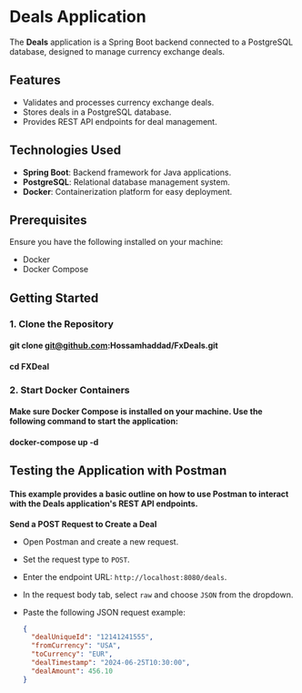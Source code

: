 # Deals Application

The **Deals** application is a Spring Boot backend connected to a PostgreSQL database, designed to manage currency exchange deals.

## Features

- Validates and processes currency exchange deals.
- Stores deals in a PostgreSQL database.
- Provides REST API endpoints for deal management.

## Technologies Used

- **Spring Boot**: Backend framework for Java applications.
- **PostgreSQL**: Relational database management system.
- **Docker**: Containerization platform for easy deployment.

## Prerequisites

Ensure you have the following installed on your machine:

- Docker
- Docker Compose

## Getting Started

### 1. Clone the Repository

#### git clone git@github.com:Hossamhaddad/FxDeals.git
####  cd FXDeal

### 2. Start Docker Containers
#### Make sure Docker Compose is installed on your machine. Use the following command to start the application:
#### docker-compose up -d

## Testing the Application with Postman
#### This example provides a basic outline on how to use Postman to interact with the Deals application's REST API endpoints.

**Send a POST Request to Create a Deal**

   - Open Postman and create a new request.
   - Set the request type to `POST`.
   - Enter the endpoint URL: `http://localhost:8080/deals`.
   - In the request body tab, select `raw` and choose `JSON` from the dropdown.
   - Paste the following JSON request example:

     ```json
     {
       "dealUniqueId": "12141241555",
       "fromCurrency": "USA",
       "toCurrency": "EUR",
       "dealTimestamp": "2024-06-25T10:30:00",
       "dealAmount": 456.10
     }
     ```



